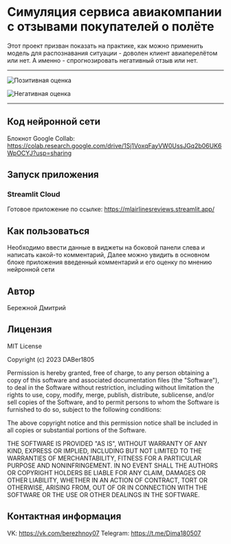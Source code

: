 # Симуляция сервиса авиакомпании с отзывами покупателей о полёте

Этот проект призван показать на практике, как можно применить модель для распознавания 
ситуации - доволен клиент авиаперелётом или нет. А именно - спрогнозировать 
негативный отзыв или нет.

---

![Позитивная оценка](https://drive.google.com/file/d/1s2O4_gUYPur4C_fhHaq4a0EyAXqqp_z5/view?usp=drive_link)

![Негативная оценка](https://drive.google.com/file/d/1iX2Og2YaLbl7b31CZSSUq6ybiWEfra4V/view?usp=drive_link)

---

## Код нейронной сети

Блокнот Google Collab: https://colab.research.google.com/drive/1Sj1VoxqFayVW0UssJGq2b06UK6WpOCYJ?usp=sharing


## Запуск приложения
### Streamlit Cloud

Готовое приложение по ссылке: https://mlairlinesreviews.streamlit.app/

## Как пользоваться

Необходимо ввести данные в виджеты на боковой панели слева и написать какой-то комментарий,
Далее можно увидить в основном блоке приложения введенный комментарий и его оценку по мнению нейронной сети

## Автор

Бережной Дмитрий

## Лицензия

MIT License

Copyright (c) 2023 DABer1805

Permission is hereby granted, free of charge, to any person obtaining a copy
of this software and associated documentation files (the "Software"), to deal
in the Software without restriction, including without limitation the rights
to use, copy, modify, merge, publish, distribute, sublicense, and/or sell
copies of the Software, and to permit persons to whom the Software is
furnished to do so, subject to the following conditions:

The above copyright notice and this permission notice shall be included in all
copies or substantial portions of the Software.

THE SOFTWARE IS PROVIDED "AS IS", WITHOUT WARRANTY OF ANY KIND, EXPRESS OR
IMPLIED, INCLUDING BUT NOT LIMITED TO THE WARRANTIES OF MERCHANTABILITY,
FITNESS FOR A PARTICULAR PURPOSE AND NONINFRINGEMENT. IN NO EVENT SHALL THE
AUTHORS OR COPYRIGHT HOLDERS BE LIABLE FOR ANY CLAIM, DAMAGES OR OTHER
LIABILITY, WHETHER IN AN ACTION OF CONTRACT, TORT OR OTHERWISE, ARISING FROM,
OUT OF OR IN CONNECTION WITH THE SOFTWARE OR THE USE OR OTHER DEALINGS IN THE
SOFTWARE.

## Контактная информация

VK: https://vk.com/berezhnoy07
Telegram: https://t.me/Dima180507
   
